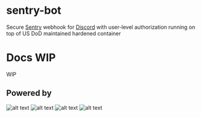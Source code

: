 # sentry-bot
Secure [Sentry](https://sentry.io/) webhook for [Discord](https://discord.com/) with user-level authorization running on top of US DoD maintained hardened container
# Docs WIP
WIP
## Powered by
![alt text][USAF-logo]
![alt text][P1-logo]
![alt text][DoD-logo]
![alt text][GCP-logo]

[USAF-logo]:https://upload.wikimedia.org/wikipedia/commons/thumb/9/98/US_Air_Force_Logo_-_Black_and_White_Version.svg/1280px-US_Air_Force_Logo_-_Black_and_White_Version.svg.png
[P1-logo]:https://p1.dso.mil/static/p1-meta-logo.png
[DoD-logo]:https://upload.wikimedia.org/wikipedia/commons/thumb/5/5a/United_States_Department_of_Defense_Logo.svg/1920px-United_States_Department_of_Defense_Logo.svg.png
[GCP-logo]:https://miro.medium.com/max/12516/1*CMz4r3-pEFp3Po6oHv-JxQ.png